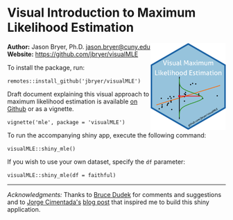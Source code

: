 # Visual Introduction to Maximum Likelihood Estimation

<a href='https://github.com/jbryer/visualMLE'><img src='https://github.com/jbryer/visualMLE/raw/master/visualMLE.png' align="right" height="200" /></a>


**Author:** Jason Bryer, Ph.D. jason.bryer@cuny.edu
**Website:** https://github.com/jbryer/visualMLE

To install the package, run:

```
remotes::install_github('jbryer/visualMLE')
```

Draft document explaining this visual approach to maximum likelihood estimation is available [on Github](https://htmlpreview.github.io/?https://github.com/jbryer/visualMLE/blob/master/vignettes/mle.html) or as a vignette.

```
vignette('mle', package = 'visualMLE')
```

To run the accompanying shiny app, execute the following command:

```
visualMLE::shiny_mle()
```

If you wish to use your own dataset, specify the `df` parameter:

```
visualMLE::shiny_mle(df = faithful)
```

----------

*Acknowledgments:* Thanks to [Bruce Dudek](https://www.albany.edu/psychology/statistics/shinypsych.htm) for comments and suggestions and to [Jorge Cimentada's](https://cimentadaj.github.io) [blog post](https://cimentadaj.github.io/blog/2020-11-26-maximum-likelihood-distilled/maximum-likelihood-distilled/) that inspired me to build this shiny application.
